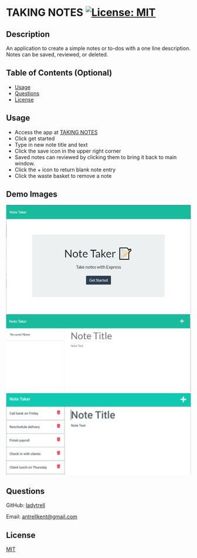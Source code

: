 # TAKING NOTES  [![License: MIT](https://img.shields.io/badge/License-MIT-yellow.svg)](https://opensource.org/licenses/MIT)
  
  ## Description

  An application to create a simple notes or to-dos with a one line description.  Notes can be saved, reviewed, or deleted.


  ## Table of Contents (Optional)

 - [Usage](#usage)
 - [Questions](#questions)
 - [License](#license)

  ## Usage

 - Access the app at [TAKING NOTES](https://fast-lowlands-78933.herokuapp.com/) 
 - Click get started
 - Type in new note title and text
 - Click the save icon in the upper right corner
 - Saved notes can reviewed by clicking them to bring it back to main window.
 - Click the + icon to return blank note entry
 - Click the waste basket to remove a note

  ## Demo Images
  ![](./assets/images/demo-image.jpg/)
  ![](./assets/images/demo-image1.jpg/)
  ![](./assets/images/demo-image2.jpg/)

  ## Questions

  GitHub: [ladytrell](https://github.com/ladytrell)

  Email: [antrellkent@gmail.com](mailto:antrellkent@gmail.com)

   
  ## License

  [MIT](https://opensource.org/licenses/MIT)
  

